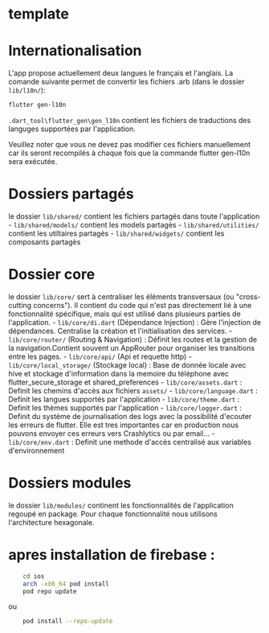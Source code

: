 # template

# Internationalisation
L'app propose actuellement deux langues le français et l'anglais.
La comande suivante permet de convertir les fichiers .arb (dans le dossier `lib/l10n/`):
```sh
flutter gen-l10n
```

`.dart_tool\flutter_gen\gen_l10n` contient les fichiers de traductions des languges supportées par l'application.

Veuillez noter que vous ne devez pas modifier ces fichiers manuellement car ils seront recompilés à chaque fois que la commande flutter gen-l10n sera exécutée.

# Dossiers partagés
le dossier `lib/shared/` contient les fichiers partagés dans toute l'application
    - `lib/shared/models/` contient les models partagès
    - `lib/shared/utilities/` contient les utiltaires partagès
    - `lib/shared/widgets/` contient les composants partagès

# Dossier core
le dossier `lib/core/` sert à centraliser les éléments transversaux (ou "cross-cutting concerns"). Il contient du code qui n'est pas directement lié à une fonctionnalité spécifique, mais qui est utilisé dans plusieurs parties de l'application.
    - `lib/core/di.dart` (Dépendance Injection) : Gère l'injection de dépendances.
        Centralise la création et l'initialisation des services.
    - `lib/core/router/` (Routing & Navigation) : Définit les routes et la gestion de    la  navigation.Contient souvent un AppRouter pour organiser les transitions entre les  pages.
    - `lib/core/api/` (Api et requette http) 
    - `lib/core/local_storage/` (Stockage local) : Base de donnée locale avec hive et stockage d'information dans la memoire du téléphone avec flutter_secure_storage et shared_preferences
    - `lib/core/assets.dart` : Definit les chemins d'accès aux fichiers `assets/`
    - `lib/core/language.dart` : Definit les langues supportés par l'application
    - `lib/core/theme.dart` : Definit les thèmes supportés par l'application
    - `lib/core/logger.dart` : Definit du système de journalisation des logs avec la possibilité d'ecouter les erreurs de flutter. Elle est tres importantes car en production nous pouvons envoyer ces erreurs vers Crashlytics ou par email...
    - `lib/core/env.dart` : Definit une methode d'accès centralisé aux variables d'environnement

# Dossiers modules
le dossier `lib/modules/` continent les fonctionnalités de l'application regoupé en package.
Pour chaque fonctionnalité nous utilisons l'architecture hexagonale.

# apres installation de firebase : 
```sh 
    cd ios
    arch -x86_64 pod install
    pod repo update
```
ou
```sh
    pod install --repo-update
```
